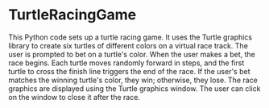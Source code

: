 # TurtleRacingGame

This Python code sets up a turtle racing game. It uses the Turtle graphics library to create six turtles of different colors on a virtual race track. The user is prompted to bet on a turtle's color. When the user makes a bet, the race begins. Each turtle moves randomly forward in steps, and the first turtle to cross the finish line triggers the end of the race. If the user's bet matches the winning turtle's color, they win; otherwise, they lose. The race graphics are displayed using the Turtle graphics window. The user can click on the window to close it after the race.

